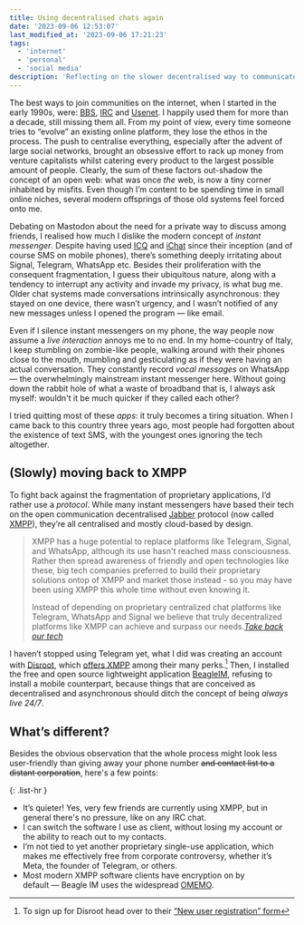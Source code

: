 ```yaml
---
title: Using decentralised chats again
date: '2023-09-06 12:53:07'
last_modified_at: '2023-09-06 17:21:23'
tags:
  - 'internet'
  - 'personal'
  - 'social media'
description: 'Reflecting on the slower decentralised way to communicate online during the 1990s, I outline a simple path to bring back a quieter and safer internet-based chat.'
---
```

The best ways to join communities on the internet, when I started in the early 1990s, were: [BBS](https://en.wikipedia.org/wiki/Bulletin_board_system), [IRC](https://en.wikipedia.org/wiki/Internet_Relay_Chat) and [Usenet](https://en.wikipedia.org/wiki/Usenet). I happily used them for more than a decade, still missing them all. From my point of view, every time someone tries to “evolve” an existing online platform, they lose the ethos in the process. The push to centralise everything, especially after the advent of large social networks, brought an obsessive effort to rack up money from venture capitalists whilst catering every product to the largest possible amount of people. Clearly, the sum of these factors out-shadow the concept of an open web: what was once *the* web, is now a tiny corner inhabited by misfits. Even though I’m content to be spending time in small online niches, several modern offsprings of those old systems feel forced onto me. 

Debating on Mastodon about the need for a private way to discuss among friends, I realised how much I dislike the modern concept of *instant messenger*. Despite having used [ICQ](https://en.wikipedia.org/wiki/ICQ) and [iChat](https://en.wikipedia.org/wiki/IChat) since their inception (and of course SMS on mobile phones), there’s something deeply irritating about Signal, Telegram, WhatsApp etc. Besides their proliferation with the consequent fragmentation, I guess their ubiquitous nature, along with a tendency to interrupt any activity and invade my privacy, is what bug me. Older chat systems made conversations intrinsically asynchronous: they stayed on one device, there wasn’t urgency, and I wasn’t notified of any new messages unless I opened the program — like email.

Even if I silence instant messengers on my phone, the way people now assume a *live interaction* annoys me to no end. In my home-country of Italy, I keep stumbling on zombie-like people, walking around with their phones close to the mouth, mumbling and gesticulating as if they were having an actual conversation. They constantly record *vocal messages* on WhatsApp — the overwhelmingly mainstream instant messenger here. Without going down the rabbit hole of what a waste of broadband that is, I always ask myself: wouldn't it be much quicker if they called each other?

I tried quitting most of these *apps*: it truly becomes a tiring situation. When I came back to this country three years ago, most people had forgotten about the existence of text SMS, with the youngest ones ignoring the tech altogether.

## (Slowly) moving back to XMPP

To fight back against the fragmentation of proprietary applications, I’d rather use a *protocol*. While many instant messengers have based their tech on the open communication decentralised [Jabber](http://www.jabber.org/) protocol (now called [XMPP](https://en.wikipedia.org/wiki/XMPP)), they’re all centralised and mostly cloud-based by design.

> XMPP has a huge potential to replace platforms like Telegram, Signal, and WhatsApp, although its use hasn't reached mass consciousness. Rather then spread awareness of friendly and open technologies like these, big tech companies preferred to build their proprietary solutions ontop of XMPP and market those instead - so you may have been using XMPP this whole time without even knowing it.
>
> Instead of depending on proprietary centralized chat platforms like Telegram, WhatsApp and Signal we believe that truly decentralized platforms like XMPP can achieve and surpass our needs.<cite>[Take back our tech](https://takebackourtech.org/xmpp-comeback/)</cite>

I haven’t stopped using Telegram yet, what I did was creating an account with [Disroot](https://disroot.org/mission-statement), which [offers XMPP](https://disroot.org/en/services/xmpp) among their many perks.[^1] Then, I installed the free and open source lightweight application [BeagleIM](https://beagle.im/), refusing to install a mobile counterpart, because things that are conceived as decentralised and asynchronous should ditch the concept of being *always live 24/7*.

## What’s different?

Besides the obvious observation that the whole process might look less user-friendly than giving away your phone number ~~and contact list to a distant corporation~~, here's a few points:

{: .list-hr }
- It’s quieter! Yes, very few friends are currently using XMPP, but in general there's no pressure, like on any IRC chat.
- I can switch the software I use as client, without losing my account or the ability to reach out to my contacts.
- I’m not tied to yet another proprietary single-use application, which makes me effectively free from corporate controversy, whether it’s Meta, the founder of Telegram, or others.
- Most modern XMPP software clients have encryption on by default&nbsp;—&nbsp;Beagle IM uses the widespread [OMEMO](https://en.wikipedia.org/wiki/OMEMO).

[^1]: To sign up for Disroot head over to their [“New user registration” form](https://user.disroot.org/pwm/public/newuser)
